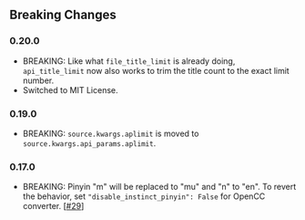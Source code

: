 ## Breaking Changes

### 0.20.0

* BREAKING: Like what `file_title_limit` is already doing, `api_title_limit` now also works to trim the title count to the exact limit number.
* Switched to MIT License.

### 0.19.0

* BREAKING: `source.kwargs.aplimit` is moved to `source.kwargs.api_params.aplimit`.

### 0.17.0

* BREAKING: Pinyin "m" will be replaced to "mu" and "n" to "en". To revert the behavior, set `"disable_instinct_pinyin": False` for OpenCC converter. [[#29](https://github.com/outloudvi/mw2fcitx/issues/29)]